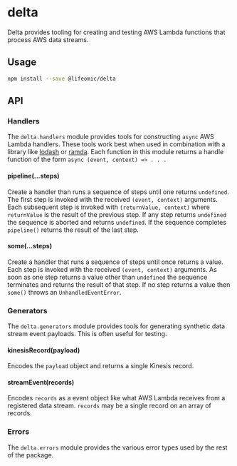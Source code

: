 delta
=====

Delta provides tooling for creating and testing AWS Lambda functions that
process AWS data streams.

## Usage

```bash
npm install --save @lifeomic/delta
```

## API

### Handlers

The `delta.handlers` module provides tools for constructing `async` AWS Lambda
handlers. These tools work best when used in combination with a library like
[lodash][lodash] or [ramda][ramda]. Each function in this module returns a
handle function of the form `async (event, context) => . . .`

#### pipeline(...steps)

Create a handler than runs a sequence of steps until one returns `undefined`.
The first step is invoked with the received `(event, context)` arguments. Each
subsequent step is invoked with `(returnValue, context)` where `returnValue` is
the result of the previous step. If any step returns `undefined` the sequence is
aborted and returns `undefined`. If the sequence completes `pipeline()` returns
the result of the last step.

#### some(...steps)

Create a handler that runs a sequence of steps until once returns a value. Each
step is invoked with the received `(event, context)` arguments. As soon as one
step returns a value other than `undefined` the sequence terminates and returns
the result of that step. If no step returns a value then `some()` throws an
`UnhandledEventError`.

### Generators

The `delta.generators` module provides tools for generating synthetic data
stream event payloads. This is often useful for testing.

#### kinesisRecord(payload)

Encodes the `payload` object and returns a single Kinesis record.

#### streamEvent(records)

Encodes `records` as a event object like what AWS Lambda receives from a
registered data stream. `records` may  be a single record on an array of
records.

### Errors

The `delta.errors` module provides the various error types used by the rest of
the package.

[lodash]: https://lodash.com/ "lodash"
[ramda]: https://ramdajs.com/ "Ramda"
